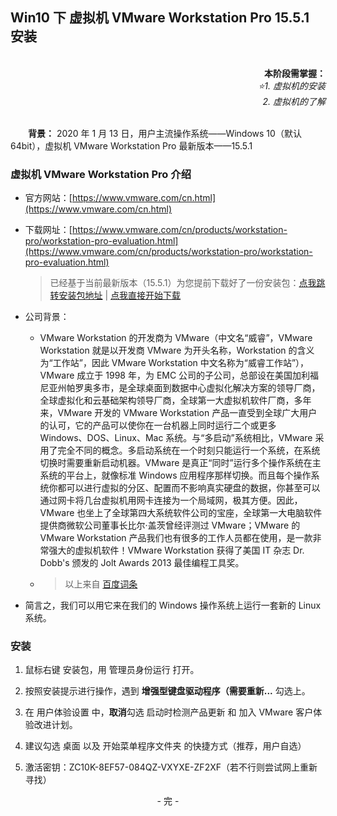 ## Win10 下 虚拟机 VMware Workstation Pro 15.5.1 安装

<br>
<div align=right>
    <b>本阶段需掌握：</b><br>
    <i>⭐1. 虚拟机的安装</i><br>
    <i>2. 虚拟机的了解</i>
</div>
<br>

&emsp;&emsp;**背景：** 2020 年 1 月 13 日，用户主流操作系统——Windows 10（默认 64bit），虚拟机 VMware Workstation Pro 最新版本——15.5.1

### 虚拟机 VMware Workstation Pro 介绍

+ 官方网站：[https://www.vmware.com/cn.html](https://www.vmware.com/cn.html)

+ 下载网址：[https://www.vmware.com/cn/products/workstation-pro/workstation-pro-evaluation.html](https://www.vmware.com/cn/products/workstation-pro/workstation-pro-evaluation.html)

    > 已经基于当前最新版本（15.5.1）为您提前下载好了一份安装包：[点我跳转安装包地址](/files/VMware-workstation-full-15.5.1-15018445.exe) | [点我直接开始下载](https://github.com/fmw666/Web-Full-Stacker/raw/master/files/VMware-workstation-full-15.5.1-15018445.exe)

+ 公司背景：

    + VMware Workstation 的开发商为 VMware（中文名“威睿”，VMware Workstation 就是以开发商 VMware 为开头名称，Workstation 的含义为“工作站”，因此 VMware Workstation 中文名称为“威睿工作站”），VMware 成立于 1998 年，为 EMC 公司的子公司，总部设在美国加利福尼亚州帕罗奥多市，是全球桌面到数据中心虚拟化解决方案的领导厂商，全球虚拟化和云基础架构领导厂商，全球第一大虚拟机软件厂商，多年来，VMware 开发的 VMware Workstation 产品一直受到全球广大用户的认可，它的产品可以使你在一台机器上同时运行二个或更多 Windows、DOS、Linux、Mac 系统。与“多启动”系统相比，VMware 采用了完全不同的概念。多启动系统在一个时刻只能运行一个系统，在系统切换时需要重新启动机器。VMware 是真正“同时”运行多个操作系统在主系统的平台上，就像标准 Windows 应用程序那样切换。而且每个操作系统你都可以进行虚拟的分区、配置而不影响真实硬盘的数据，你甚至可以通过网卡将几台虚拟机用网卡连接为一个局域网，极其方便。因此，VMware 也坐上了全球第四大系统软件公司的宝座，全球第一大电脑软件提供商微软公司董事长比尔·盖茨曾经评测过 VMware；VMware 的 VMware Workstation 产品我们也有很多的工作人员都在使用，是一款非常强大的虚拟机软件！VMware Workstation 获得了美国 IT 杂志 Dr. Dobb's 颁发的 Jolt Awards 2013 最佳编程工具奖。

    + > 以上来自 [百度词条](https://baike.baidu.com/item/VMware%20Workstation/9884359)

+ 简言之，我们可以用它来在我们的 Windows 操作系统上运行一套新的 Linux 系统。

### 安装

1. 鼠标右键 安装包，用 管理员身份运行 打开。

1. 按照安装提示进行操作，遇到 **增强型键盘驱动程序（需要重新...** 勾选上。

1. 在 用户体验设置 中，**取消**勾选 启动时检测产品更新 和 加入 VMware 客户体验改进计划。

1. 建议勾选 桌面 以及 开始菜单程序文件夹 的快捷方式（推荐，用户自选）

1. 激活密钥：ZC10K-8EF57-084QZ-VXYXE-ZF2XF（若不行则尝试网上重新寻找）

<div align=center>
    - 完 -
</div>